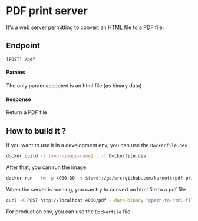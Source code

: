 # PDF print server

It's a web server permitting to convert an HTML file to a PDF file.

## Endpoint

```
[POST] /pdf
```

#### Params

The only param accepted is an html file (as binary data)

#### Response

Return a PDF file


## How to build it ?

If you want to use it in a development env, you can use the `Dockerfile.dev`

```bash
docker build -t [your-image-name] . -f Dockerfile.dev
```

After that, you can run the image:

```bash
docker run --rm -p 4000:80 -v $(pwd):/go/src/github.com/karnott/pdf-print-server [your-image-name] go run main.go
```

When the server is running, you can try to convert an html file to a pdf file

```bash
curl -X POST http://localhost:4000/pdf --data-binary "@path-to-html-file" -o test.pdf
```

For production env, you can use the `Dockerfile` file

